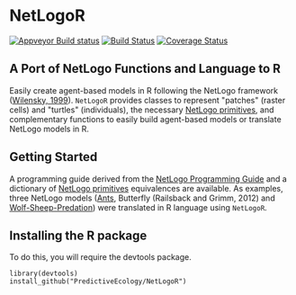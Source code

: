 # NetLogoR

[![Appveyor Build status](https://ci.appveyor.com/api/projects/status/k65nup6cuqr5p2hy/branch/master?svg=true)](https://ci.appveyor.com/project/achubaty/netlogor/branch/master)
[![Build Status](https://travis-ci.org/PredictiveEcology/NetLogoR.svg?branch=master)](https://travis-ci.org/PredictiveEcology/NetLogoR)
[![Coverage Status](https://coveralls.io/repos/PredictiveEcology/NetLogoR/badge.svg?branch=master)](https://coveralls.io/r/PredictiveEcology/NetLogoR?branch=master)

## A Port of NetLogo Functions and Language to R
Easily create agent-based models in R following the NetLogo framework ([Wilensky, 1999](http://ccl.northwestern.edu/netlogo/)).
`NetLogoR` provides classes to represent "patches" (raster cells) and "turtles" (individuals), the necessary [NetLogo primitives](https://ccl.northwestern.edu/netlogo/docs/dictionary.html), and complementary functions to easily build agent-based models or translate NetLogo models in R.


## Getting Started
A programming guide derived from the [NetLogo Programming Guide](https://ccl.northwestern.edu/netlogo/docs/programming.html) and a dictionary of [NetLogo primitives](https://ccl.northwestern.edu/netlogo/docs/dictionary.html) equivalences are available.
As examples, three NetLogo models ([Ants](http://ccl.northwestern.edu/netlogo/models/Ants), Butterfly (Railsback and Grimm, 2012) and [Wolf-Sheep-Predation](http://ccl.northwestern.edu/netlogo/models/WolfSheepPredation)) were translated in R language using `NetLogoR`.

## Installing the R package

To do this, you will require the devtools package.

```{r, eval=FALSE}
library(devtools)
install_github("PredictiveEcology/NetLogoR")

```
